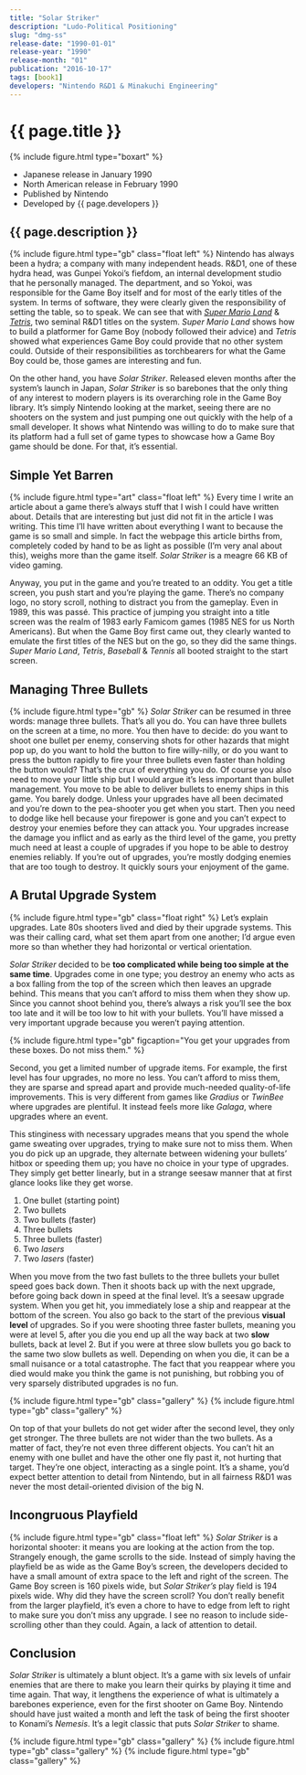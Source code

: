 ```yaml
---
title: "Solar Striker"
description: "Ludo-Political Positioning"
slug: "dmg-ss"
release-date: "1990-01-01"
release-year: "1990"
release-month: "01"
publication: "2016-10-17"
tags: [book1]
developers: "Nintendo R&D1 & Minakuchi Engineering"
---
```

# {{ page.title }}
{% include figure.html type="boxart" %}
- Japanese release in January 1990
- North American release in February 1990
- Published by Nintendo
- Developed by {{ page.developers }}

## {{ page.description }}

{% include figure.html type="gb" class="float left" %}
Nintendo has always been a hydra; a company with many independent heads. R&D1, one of these hydra head, was Gunpei Yokoi’s fiefdom, an internal development studio that he personally managed. The department, and so Yokoi, was responsible for the Game Boy itself and for most of the early titles of the system. In terms of software, they were clearly given the responsibility of setting the table, so to speak. We can see that with *[Super Mario Land](/articles/dmg-ml)* & *[Tetris](/articles/dmg-tr)*, two seminal R&D1 titles on the system. *Super Mario Land* shows how to build a platformer for Game Boy (nobody followed their advice) and *Tetris* showed what experiences Game Boy could provide that no other system could. Outside of their responsibilities as torchbearers for what the Game Boy could be, those games are interesting and fun.

On the other hand, you have *Solar Striker*. Released eleven months after the system’s launch in Japan, *Solar Striker* is so barebones that the only thing of any interest to modern players is its overarching role in the Game Boy library. It’s simply Nintendo looking at the market, seeing there are no shooters on the system and just pumping one out quickly with the help of a small developer. It shows what Nintendo was willing to do to make sure that its platform had a full set of game types to showcase how a Game Boy game should be done. For that, it’s essential.

## Simple Yet Barren

{% include figure.html type="art" class="float left" %}
Every time I write an article about a game there’s always stuff that I wish I could have written about. Details that are interesting but just did not fit in the article I was writing. This time I’ll have written about everything I want to because the game is so small and simple. In fact the webpage this article births from, completely coded by hand to be as light as possible (I’m very anal about this), weighs more than the game itself. *Solar Striker* is a meagre 66 KB of video gaming.

Anyway, you put in the game and you’re treated to an oddity. You get a title screen, you push start and you’re playing the game. There’s no company logo, no story scroll, nothing to distract you from the gameplay. Even in 1989, this was passé. This practice of jumping you straight into a title screen was the realm of 1983 early Famicom games (1985 NES for us North Americans). But when the Game Boy first came out, they clearly wanted to emulate the first titles of the NES but on the go, so they did the same things. *Super Mario Land*, *Tetris*, *Baseball* & *Tennis* all booted straight to the start screen.

## Managing Three Bullets

{% include figure.html type="gb" %}
*Solar Striker* can be resumed in three words: manage three bullets. That’s all you do. You can have three bullets on the screen at a time, no more. You then have to decide: do you want to shoot one bullet per enemy, conserving shots for other hazards that might pop up, do you want to hold the button to fire willy-nilly, or do you want to press the button rapidly to fire your three bullets even faster than holding the button would? That’s the crux of everything you do. Of course you also need to move your little ship but I would argue it’s less important than bullet management. You move to be able to deliver bullets to enemy ships in this game. You barely dodge. Unless your upgrades have all been decimated and you’re down to the pea-shooter you get when you start. Then you need to dodge like hell because your firepower is gone and you can’t expect to destroy your enemies before they can attack you. Your upgrades increase the damage you inflict and as early as the third level of the game, you pretty much need at least a couple of upgrades if you hope to be able to destroy enemies reliably. If you’re out of upgrades, you’re mostly dodging enemies that are too tough to destroy. It quickly sours your enjoyment of the game.

## A Brutal Upgrade System

{% include figure.html type="gb" class="float right" %}
Let’s explain upgrades. Late 80s shooters lived and died by their upgrade systems. This was their calling card, what set them apart from one another; I’d argue even more so than whether they had horizontal or vertical orientation.

*Solar Striker* decided to be **too complicated while being too simple at the same time**. Upgrades come in one type; you destroy an enemy who acts as a box falling from the top of the screen which then leaves an upgrade behind. This means that you can’t afford to miss them when they show up. Since you cannot shoot behind you, there’s always a risk you’ll see the box too late and it will be too low to hit with your bullets. You’ll have missed a very important upgrade because you weren’t paying attention.

{% include figure.html type="gb" figcaption="You get your upgrades from these boxes. Do not miss them." %}

Second, you get a limited number of upgrade items. For example, the first level has four upgrades, no more no less. You can’t afford to miss them, they are sparse and spread apart and provide much-needed quality-of-life improvements. This is very different from games like *Gradius* or *TwinBee* where upgrades are plentiful. It instead feels more like *Galaga*, where upgrades where an event.

This stinginess with necessary upgrades means that you spend the whole game sweating over upgrades, trying to make sure not to miss them. When you do pick up an upgrade, they alternate between widening your bullets’ hitbox or speeding them up; you have no choice in your type of upgrades. They simply get better linearly, but in a strange seesaw manner that at first glance looks like they get worse.

1. One bullet (starting point)
2. Two bullets
3. Two bullets (faster)
4. Three bullets
5. Three bullets (faster)
6. Two *lasers*
7. Two *lasers* (faster)

When you move from the two fast bullets to the three bullets your bullet speed goes back down. Then it shoots back up with the next upgrade, before going back down in speed at the final level. It’s a seesaw upgrade system. When you get hit, you immediately lose a ship and reappear at the bottom of the screen. You also go back to the start of the previous **visual level** of upgrades. So if you were shooting three faster bullets, meaning you were at level 5, after you die you end up all the way back at two **slow** bullets, back at level 2. But if you were at three slow bullets you go back to the same two slow bullets as well. Depending on when you die, it can be a small nuisance or a total catastrophe. The fact that you reappear where you died would make you think the game is not punishing, but robbing you of very sparsely distributed upgrades is no fun.

<div class="gallery">
{% include figure.html type="gb" class="gallery" %}
{% include figure.html type="gb" class="gallery" %}
</div>

On top of that your bullets do not get wider after the second level, they only get stronger. The three bullets are not wider than the two bullets. As a matter of fact, they’re not even three different objects. You can’t hit an enemy with one bullet and have the other one fly past it, not hurting that target. They’re one object, interacting as a single point. It’s a shame, you’d expect better attention to detail from Nintendo, but in all fairness R&D1 was never the most detail-oriented division of the big N.

## Incongruous Playfield

{% include figure.html type="gb" class="float left" %}
*Solar Striker* is a horizontal shooter: it means you are looking at the action from the top. Strangely enough, the game scrolls to the side. Instead of simply having the playfield be as wide as the Game Boy’s screen, the developers decided to have a small amount of extra space to the left and right of the screen. The Game Boy screen is 160 pixels wide, but *Solar Striker’s* play field is 194 pixels wide. Why did they have the screen scroll? You don’t really benefit from the larger playfield, it’s even a chore to have to edge from left to right to make sure you don’t miss any upgrade. I see no reason to include side-scrolling other than they could. Again, a lack of attention to detail.

## Conclusion

*Solar Striker* is ultimately a blunt object. It’s a game with six levels of unfair enemies that are there to make you learn their quirks by playing it time and time again. That way, it lengthens the experience of what is ultimately a barebones experience, even for the first shooter on Game Boy. Nintendo should have just waited a month and left the task of being the first shooter to Konami’s *Nemesis*. It’s a legit classic that puts *Solar Striker* to shame.

<div class="gallery">
{% include figure.html type="gb" class="gallery" %}
{% include figure.html type="gb" class="gallery" %}
{% include figure.html type="gb" class="gallery" %}
</div>
